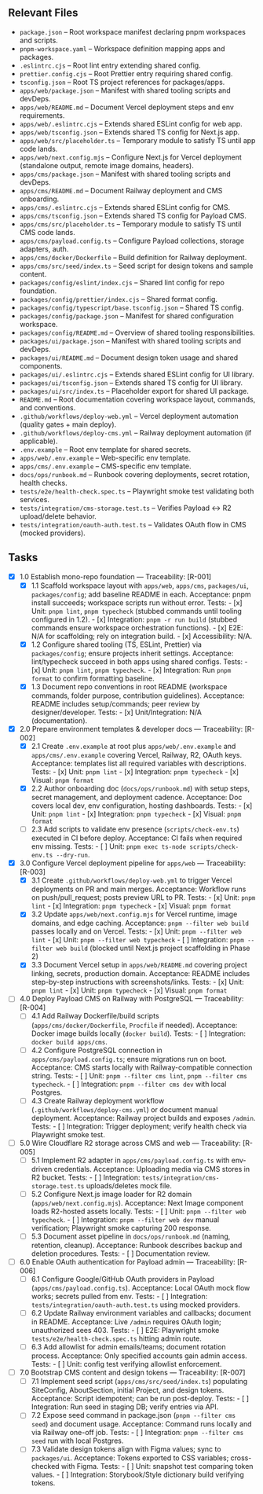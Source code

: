 ## Relevant Files

- `package.json` – Root workspace manifest declaring pnpm workspaces and scripts.
- `pnpm-workspace.yaml` – Workspace definition mapping apps and packages.
- `.eslintrc.cjs` – Root lint entry extending shared config.
- `prettier.config.cjs` – Root Prettier entry requiring shared config.
- `tsconfig.json` – Root TS project references for packages/apps.
- `apps/web/package.json` – Manifest with shared tooling scripts and devDeps.
- `apps/web/README.md` – Document Vercel deployment steps and env requirements.
- `apps/web/.eslintrc.cjs` – Extends shared ESLint config for web app.
- `apps/web/tsconfig.json` – Extends shared TS config for Next.js app.
- `apps/web/src/placeholder.ts` – Temporary module to satisfy TS until app code lands.
- `apps/web/next.config.mjs` – Configure Next.js for Vercel deployment (standalone output, remote image domains, headers).
- `apps/cms/package.json` – Manifest with shared tooling scripts and devDeps.
- `apps/cms/README.md` – Document Railway deployment and CMS onboarding.
- `apps/cms/.eslintrc.cjs` – Extends shared ESLint config for CMS.
- `apps/cms/tsconfig.json` – Extends shared TS config for Payload CMS.
- `apps/cms/src/placeholder.ts` – Temporary module to satisfy TS until CMS code lands.
- `apps/cms/payload.config.ts` – Configure Payload collections, storage adapters, auth.
- `apps/cms/docker/Dockerfile` – Build definition for Railway deployment.
- `apps/cms/src/seed/index.ts` – Seed script for design tokens and sample content.
- `packages/config/eslint/index.cjs` – Shared lint config for repo foundation.
- `packages/config/prettier/index.cjs` – Shared format config.
- `packages/config/typescript/base.tsconfig.json` – Shared TS config.
- `packages/config/package.json` – Manifest for shared configuration workspace.
- `packages/config/README.md` – Overview of shared tooling responsibilities.
- `packages/ui/package.json` – Manifest with shared tooling scripts and devDeps.
- `packages/ui/README.md` – Document design token usage and shared components.
- `packages/ui/.eslintrc.cjs` – Extends shared ESLint config for UI library.
- `packages/ui/tsconfig.json` – Extends shared TS config for UI library.
- `packages/ui/src/index.ts` – Placeholder export for shared UI package.
- `README.md` – Root documentation covering workspace layout, commands, and conventions.
- `.github/workflows/deploy-web.yml` – Vercel deployment automation (quality gates + main deploy).
- `.github/workflows/deploy-cms.yml` – Railway deployment automation (if applicable).
- `.env.example` – Root env template for shared secrets.
- `apps/web/.env.example` – Web-specific env template.
- `apps/cms/.env.example` – CMS-specific env template.
- `docs/ops/runbook.md` – Runbook covering deployments, secret rotation, health checks.
- `tests/e2e/health-check.spec.ts` – Playwright smoke test validating both services.
- `tests/integration/cms-storage.test.ts` – Verifies Payload ↔ R2 upload/delete behavior.
- `tests/integration/oauth-auth.test.ts` – Validates OAuth flow in CMS (mocked providers).

## Tasks

- [x] 1.0 Establish mono-repo foundation — Traceability: [R-001]
  - [x] 1.1 Scaffold workspace layout with `apps/web`, `apps/cms`, `packages/ui`, `packages/config`; add baseline README in each.
        Acceptance: pnpm install succeeds; workspace scripts run without error.
        Tests:
          - [x] Unit: `pnpm lint`, `pnpm typecheck` (stubbed commands until tooling configured in 1.2).
          - [x] Integration: `pnpm -r run build` (stubbed commands ensure workspace orchestration functions).
          - [x] E2E: N/A for scaffolding; rely on integration build.
          - [x] Accessibility: N/A.
  - [x] 1.2 Configure shared tooling (TS, ESLint, Prettier) via `packages/config`; ensure projects inherit settings.
        Acceptance: lint/typecheck succeed in both apps using shared configs.
        Tests:
          - [x] Unit: `pnpm lint`, `pnpm typecheck`.
          - [x] Integration: Run `pnpm format` to confirm formatting baseline.
  - [x] 1.3 Document repo conventions in root README (workspace commands, folder purpose, contribution guidelines).
        Acceptance: README includes setup/commands; peer review by designer/developer.
        Tests:
          - [x] Unit/Integration: N/A (documentation).

- [x] 2.0 Prepare environment templates & developer docs — Traceability: [R-002]
  - [x] 2.1 Create `.env.example` at root plus `apps/web/.env.example` and `apps/cms/.env.example` covering Vercel, Railway, R2, OAuth keys.
        Acceptance: templates list all required variables with descriptions.
        Tests:
          - [x] Unit: `pnpm lint`
          - [x] Integration: `pnpm typecheck`
          - [x] Visual: `pnpm format`
  - [x] 2.2 Author onboarding doc (`docs/ops/runbook.md`) with setup steps, secret management, and deployment cadence.
        Acceptance: Doc covers local dev, env configuration, hosting dashboards.
        Tests:
          - [x] Unit: `pnpm lint`
          - [x] Integration: `pnpm typecheck`
          - [x] Visual: `pnpm format`
  - [ ] 2.3 Add scripts to validate env presence (`scripts/check-env.ts`) executed in CI before deploy.
        Acceptance: CI fails when required env missing.
        Tests:
          - [ ] Unit: `pnpm exec ts-node scripts/check-env.ts --dry-run`.

- [x] 3.0 Configure Vercel deployment pipeline for `apps/web` — Traceability: [R-003]
  - [x] 3.1 Create `.github/workflows/deploy-web.yml` to trigger Vercel deployments on PR and main merges.
        Acceptance: Workflow runs on push/pull_request; posts preview URL to PR.
        Tests:
          - [x] Unit: `pnpm lint`
          - [x] Integration: `pnpm typecheck`
          - [x] Visual: `pnpm format`
  - [x] 3.2 Update `apps/web/next.config.mjs` for Vercel runtime, image domains, and edge caching.
        Acceptance: `pnpm --filter web build` passes locally and on Vercel.
        Tests:
          - [x] Unit: `pnpm --filter web lint`
          - [x] Unit: `pnpm --filter web typecheck`
          - [ ] Integration: `pnpm --filter web build` (blocked until Next.js project scaffolding in Phase 2)
  - [x] 3.3 Document Vercel setup in `apps/web/README.md` covering project linking, secrets, production domain.
        Acceptance: README includes step-by-step instructions with screenshots/links.
        Tests:
          - [x] Unit: `pnpm lint`
          - [x] Unit: `pnpm typecheck`
          - [x] Visual: `pnpm format`

- [ ] 4.0 Deploy Payload CMS on Railway with PostgreSQL — Traceability: [R-004]
  - [ ] 4.1 Add Railway Dockerfile/build scripts (`apps/cms/docker/Dockerfile`, `Procfile` if needed).
        Acceptance: Docker image builds locally (`docker build`).
        Tests:
          - [ ] Integration: `docker build apps/cms`.
  - [ ] 4.2 Configure PostgreSQL connection in `apps/cms/payload.config.ts`; ensure migrations run on boot.
        Acceptance: CMS starts locally with Railway-compatible connection string.
        Tests:
          - [ ] Unit: `pnpm --filter cms lint`, `pnpm --filter cms typecheck`.
          - [ ] Integration: `pnpm --filter cms dev` with local Postgres.
  - [ ] 4.3 Create Railway deployment workflow (`.github/workflows/deploy-cms.yml`) or document manual deployment.
        Acceptance: Railway project builds and exposes `/admin`.
        Tests:
          - [ ] Integration: Trigger deployment; verify health check via Playwright smoke test.

- [ ] 5.0 Wire Cloudflare R2 storage across CMS and web — Traceability: [R-005]
  - [ ] 5.1 Implement R2 adapter in `apps/cms/payload.config.ts` with env-driven credentials.
        Acceptance: Uploading media via CMS stores in R2 bucket.
        Tests:
          - [ ] Integration: `tests/integration/cms-storage.test.ts` uploads/deletes mock file.
  - [ ] 5.2 Configure Next.js image loader for R2 domain (`apps/web/next.config.mjs`).
        Acceptance: Next Image component loads R2-hosted assets locally.
        Tests:
          - [ ] Unit: `pnpm --filter web typecheck`.
          - [ ] Integration: `pnpm --filter web dev` manual verification; Playwright smoke capturing 200 response.
  - [ ] 5.3 Document asset pipeline in `docs/ops/runbook.md` (naming, retention, cleanup).
        Acceptance: Runbook describes backup and deletion procedures.
        Tests:
          - [ ] Documentation review.

- [ ] 6.0 Enable OAuth authentication for Payload admin — Traceability: [R-006]
  - [ ] 6.1 Configure Google/GitHub OAuth providers in Payload (`apps/cms/payload.config.ts`).
        Acceptance: Local OAuth mock flow works; secrets pulled from env.
        Tests:
          - [ ] Integration: `tests/integration/oauth-auth.test.ts` using mocked providers.
  - [ ] 6.2 Update Railway environment variables and callbacks; document in README.
        Acceptance: Live `/admin` requires OAuth login; unauthorized sees 403.
        Tests:
          - [ ] E2E: Playwright smoke `tests/e2e/health-check.spec.ts` hitting admin route.
  - [ ] 6.3 Add allowlist for admin emails/teams; document rotation process.
        Acceptance: Only specified accounts gain admin access.
        Tests:
          - [ ] Unit: config test verifying allowlist enforcement.

- [ ] 7.0 Bootstrap CMS content and design tokens — Traceability: [R-007]
  - [ ] 7.1 Implement seed script (`apps/cms/src/seed/index.ts`) populating SiteConfig, AboutSection, initial Project, and design tokens.
        Acceptance: Script idempotent; can be run post-deploy.
        Tests:
          - [ ] Integration: Run seed in staging DB; verify entries via API.
  - [ ] 7.2 Expose seed command in package.json (`pnpm --filter cms seed`) and document usage.
        Acceptance: Command runs locally and via Railway one-off job.
        Tests:
          - [ ] Integration: `pnpm --filter cms seed` run with local Postgres.
  - [ ] 7.3 Validate design tokens align with Figma values; sync to `packages/ui`.
        Acceptance: Tokens exported to CSS variables; cross-checked with Figma.
        Tests:
          - [ ] Unit: snapshot test comparing token values.
          - [ ] Integration: Storybook/Style dictionary build verifying tokens.
